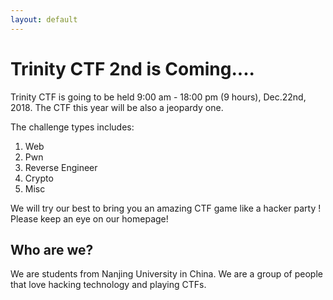 ```yaml
---
layout: default
---
```


# Trinity CTF 2nd is Coming....

Trinity CTF is going to be held 9:00 am - 18:00 pm (9 hours), Dec.22nd, 2018. The CTF this year will be also a jeopardy one.

The challenge types includes:
1. Web
2. Pwn
3. Reverse Engineer
4. Crypto
5. Misc

We will try our best to bring you an amazing CTF game like a hacker party ! Please keep an eye on our homepage!


## Who are we?

We are students from Nanjing University in China. We are a group of people that love hacking technology and playing CTFs.
